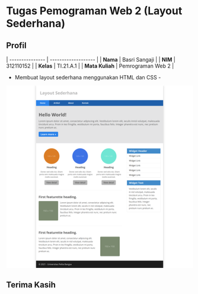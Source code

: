 # Tugas Pemograman Web 2 (Layout Sederhana)
## Profil
| --------------- | ------------------- |
| **Nama**        | Basri Sangaji       |
| **NIM**         | 312110152           |
| **Kelas**       | TI.21.A.1           |
| **Mata Kuliah** | Pemrograman Web 2   |

- Membuat layout sederhana menggunakan HTML dan CSS -

![Gambar 1](img/example.png)

## Terima Kasih
